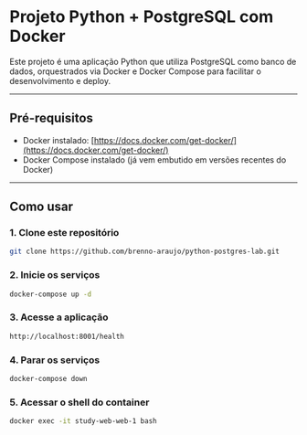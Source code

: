 # Projeto Python + PostgreSQL com Docker

Este projeto é uma aplicação Python que utiliza PostgreSQL como banco de dados, orquestrados via Docker e Docker Compose para facilitar o desenvolvimento e deploy.

---

## Pré-requisitos

- Docker instalado: [https://docs.docker.com/get-docker/](https://docs.docker.com/get-docker/)
- Docker Compose instalado (já vem embutido em versões recentes do Docker)

---

## Como usar

### 1. Clone este repositório

```bash
git clone https://github.com/brenno-araujo/python-postgres-lab.git
```

### 2. Inicie os serviços

```bash
docker-compose up -d
```

### 3. Acesse a aplicação

```bash
http://localhost:8001/health
```

### 4. Parar os serviços

```bash
docker-compose down
```

### 5. Acessar o shell do container

```bash
docker exec -it study-web-web-1 bash
```



